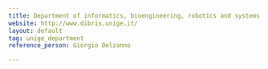 ```yaml
---
title: Department of informatics, bioengineering, robotics and systems engineering (DIBRIS)
website: http://www.dibris.unige.it/
layout: default
tag: unige_department
reference_person: Giorgio Delzanno

---
```

